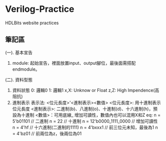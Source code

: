 # Verilog-Practice
HDLBits website practices

## 筆記區
(一). 基本宣告
  1. module: 起始宣告，裡面放置input、output腳位，最後面需搭配endmodule。

(二). 資料型態
  1. 資料狀態
    0: 邏輯0
    1: 邏輯1
    x,X: Unknow or Float
    z,Z: High Impendence(高阻抗)
  2. 進制表示
    表示法: <位元長度>'<進制表示><數值>
    <位元長度>: 用十進制表示位元長度
    <進制表示>: 二進制(b)、八進制(o)、十進制(d)、十六進制(h)，預設為十進制
    <數值>：可用底線_ 增加可讀性，數值內也可以混用X和Z
    eq:
      n = 5'b01101            // 二進制
      n = 22                  // 十進制
      n = 12'b0000_1111_0000  // 增加可讀性
      n = 4'hf                // 十六進制(二進制的1111)
      n = 4'bxxx1             // 前三位元未知，最後為1
      n = 4'bz01              // 前兩位為z，後兩位為01

